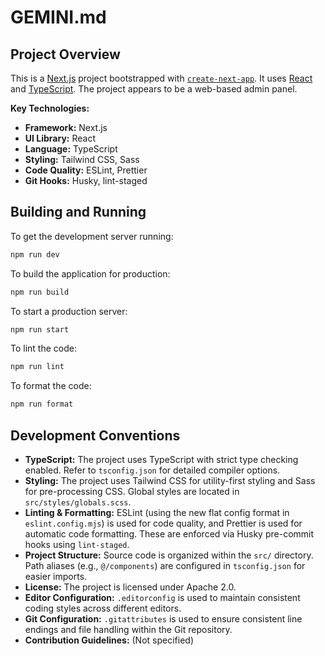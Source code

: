 # GEMINI.md

## Project Overview

This is a [Next.js](https://nextjs.org/) project bootstrapped with [`create-next-app`](https://github.com/vercel/next.js/tree/canary/packages/create-next-app). It uses [React](https://reactjs.org/) and [TypeScript](https://www.typescriptlang.org/). The project appears to be a web-based admin panel.

**Key Technologies:**

- **Framework:** Next.js
- **UI Library:** React
- **Language:** TypeScript
- **Styling:** Tailwind CSS, Sass
- **Code Quality:** ESLint, Prettier
- **Git Hooks:** Husky, lint-staged

## Building and Running

To get the development server running:

```bash
npm run dev
```

To build the application for production:

```bash
npm run build
```

To start a production server:

```bash
npm run start
```

To lint the code:

```bash
npm run lint
```

To format the code:

```bash
npm run format
```

## Development Conventions

- **TypeScript:** The project uses TypeScript with strict type checking enabled. Refer to `tsconfig.json` for detailed compiler options.
- **Styling:** The project uses Tailwind CSS for utility-first styling and Sass for pre-processing CSS. Global styles are located in `src/styles/globals.scss`.
- **Linting & Formatting:** ESLint (using the new flat config format in `eslint.config.mjs`) is used for code quality, and Prettier is used for automatic code formatting. These are enforced via Husky pre-commit hooks using `lint-staged`.
- **Project Structure:** Source code is organized within the `src/` directory. Path aliases (e.g., `@/components`) are configured in `tsconfig.json` for easier imports.
- **License:** The project is licensed under Apache 2.0.
- **Editor Configuration:** `.editorconfig` is used to maintain consistent coding styles across different editors.
- **Git Configuration:** `.gitattributes` is used to ensure consistent line endings and file handling within the Git repository.
- **Contribution Guidelines:** (Not specified)
